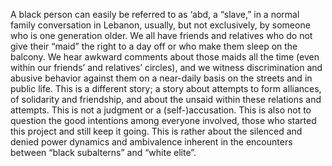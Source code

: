 A black person can easily be referred to as ‘abd, a “slave,” in a normal family conversation in Lebanon, usually, but not exclusively, by someone who is one generation older. We all have friends and relatives who do not give their “maid” the right to a day off or who make them sleep on the balcony. We hear awkward comments about those maids all the time (even within our friends’ and relatives’ circles), and we witness discrimination and abusive behavior against them on a near-daily basis on the streets and in public life. This is a different story; a story about attempts to form alliances, of solidarity and friendship, and about the unsaid within these relations and attempts. This is not a judgment or a (self-)accusation. This is also not to question the good intentions among everyone involved, those who started this project and still keep it going. This is rather about the silenced and denied power dynamics and ambivalence inherent in the encounters between “black subalterns” and “white elite”.
